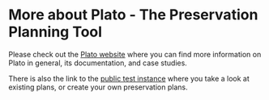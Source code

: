 # More about Plato - The Preservation Planning Tool

Please check out the [Plato website](http://ifs.tuwien.ac.at/dp/plato/intro_documentation.html) where you can find more information on Plato in general, its documentation, and case studies.

There is also the link to the [public test instance](http://plato.ifs.tuwien.ac.at/plato) where you take a look at existing plans,
or create your own preservation plans.